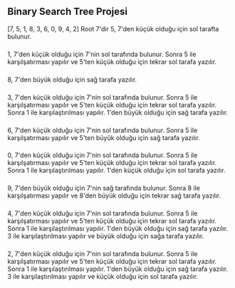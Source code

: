 ## Binary Search Tree Projesi
[7, 5, 1, 8, 3, 6, 0, 9, 4, 2]
Root 7'dir
5, 7'den küçük olduğu için sol tarafta bulunur.
###
1, 7'den küçük olduğu için 7'nin sol tarafında bulunur. Sonra 5 ile karşılşatırması yapılır ve 5'ten küçük olduğu için tekrar sol tarafa yazılır.
###
8, 7'den büyük olduğu için sağ tarafa yazılır.
###
3, 7'den küçük olduğu için 7'nin sol tarafında bulunur. Sonra 5 ile karşılşatırması yapılır ve 5'ten küçük olduğu için tekrar sol tarafa yazılır. Sonra 1 ile karşılaştırılması yapılır. 1'den büyük olduğu için sağ tarafa yazılır.
###
6, 7'den küçük olduğu için 7'nin sol tarafında bulunur. Sonra 5 ile karşılşatırması yapılır ve 5'ten büyük olduğu için sağ tarafa yazılır.
###
0, 7'den küçük olduğu için 7'nin sol tarafında bulunur. Sonra 5 ile karşılşatırması yapılır ve 5'ten küçük olduğu için tekrar sol tarafa yazılır. Sonra 1 ile karşılaştırılması yapılır. 1'den küçük olduğu için sol tarafa yazılır.
###
9, 7'den büyük olduğu için 7'nin sağ tarafında bulunur. Sonra 8 ile karşılşatırması yapılır ve 8'den büyük olduğu için tekrar sağ tarafa yazılır.
###
4, 7'den küçük olduğu için 7'nin sol tarafında bulunur. Sonra 5 ile karşılşatırması yapılır ve 5'ten küçük olduğu için tekrar sol tarafa yazılır. Sonra 1 ile karşılaştırılması yapılır. 1'den büyük olduğu için sağ tarafa yazılır. 3 ile karşılaştırılması yapılır ve büyük olduğu için sağa tarafa yazılır.
###
2, 7'den küçük olduğu için 7'nin sol tarafında bulunur. Sonra 5 ile karşılşatırması yapılır ve 5'ten küçük olduğu için tekrar sol tarafa yazılır. Sonra 1 ile karşılaştırılması yapılır. 1'den büyük olduğu için sağ tarafa yazılır. 3 ile karşılaştırılması yapılır ve küçük olduğu için sol tarafa yazılır.